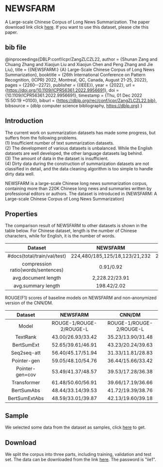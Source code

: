 # NEWSFARM
A Large-scale Chinese Corpus of Long News Summarization. The paper download link click [here](https://doi.org/10.1109/ICPR56361.2022.9956691). If you want to use this dataset, please cite this paper.
## bib file
@inproceedings{DBLP:conf/icpr/ZangZLCZL22,
  author    = {Shunan Zang and
               Chuang Zhang and
               Xiaojun Liu and
               Xiaojun Chen and
               Peng Zhang and
               Jie Liu},
  title     = {{NEWSFARM:} {A} Large-Scale Chinese Corpus of Long News Summarization},
  booktitle = {26th International Conference on Pattern Recognition, {ICPR} 2022,
               Montreal, QC, Canada, August 21-25, 2022},
  pages     = {2260--2272},
  publisher = {{IEEE}},
  year      = {2022},
  url       = {https://doi.org/10.1109/ICPR56361.2022.9956691},
  doi       = {10.1109/ICPR56361.2022.9956691},
  timestamp = {Thu, 01 Dec 2022 15:50:19 +0100},
  biburl    = {https://dblp.org/rec/conf/icpr/ZangZLCZL22.bib},
  bibsource = {dblp computer science bibliography, https://dblp.org}
}
## Introduction
The current work on summarization datasets has made some progress, but suffers from the following problems.   
(1) Insufficient number of text summarization datasets.     
(2) The development of various datasets is unbalanced. While the English datasets are well developed, the other language datasets lag behind.   
(3) The amount of data in the dataset is insufficient.   
(4) Dirty data during the construction of summarization datasets are not classified in detail, and the data cleaning algorithm is too simple to handle dirty data well.

NEWSFARM is a large-scale Chinese long news summarization corpus, containing more than 220K Chinese long news and summaries written by professional editors or authors.
The dataset is introduced in (NEWSFARM: A Large-scale Chinese Corpus of Long News Summarization)

## Properties
The comparison result of NEWSFARM to other datasets is shown in the table below. For Chinese dataset, length is the number of Chinese characters, while for English, it is the number of words.

| Dataset | NEWSFARM | LCSTS | CNN/DM |
| :---: | :---: | :---: | :---: |
| #docs(total/train/val/test) | 224,480/185,125/18,123/21,232 | 2,412,163/2,400,391/10,666/1,106 | 312,085/287,227/13,368/11,490 |
| compression ratio(words/sentences) | 0.91/0.92 | 0.83/0.90 | 0.93/0.88 |
| avg.document length | 2,228.22/23.91 | 108.80/10.13 | 687.09/31.66 |
| avg.summary length | 198.42/2.02 | 19.00/1.00 | 48.49/3.73 |

ROUGE(F1) scores of baseline models on NEWSFARM and non-anonymized version of the CNN/DM.

| Dataset | NEWSFARM | CNN/DM |
| :---: | :---: | :---: |
| Model   |ROUGE-1/ROUGE-2/ROUGE-L|ROUGE-1/ROUGE-2/ROUGE-L|
|TextRank |43.00/26.93/33.42|35.23/13.90/31.48|
|BertSumExt|52.65/39.61/46.91|43.23/20.24/39.63|
|Seq2seq-att|56.40/45.17/51.94|31.33/11.81/28.83|
|Pointer-gen|59.05/48.10/54.76|36.44/15.66/33.42|
|Pointer-gen+cov|53.49/41.37/48.57|39.53/17.28/36.38|
|Transformer|61.48/50.60/56.91|39.66/17.19/36.66|
|BertSumAbs|48.44/33.14/39.53|41.72/19.39/38.76|
|BertSumExtAbs|48.59/33.01/39.87|42.13/19.60/39.18|

## Sample
We selected some data from the dataset as samples, click [here](https://github.com/B00kn/NEWSFARM) to get.

## Download
We split the corpus into three parts, including training, validation and test set. The data can be downloaded from the link [here](https://pan.baidu.com/s/1fWg-zdACqUE_DxNHRnbjNw). The password is "iie1".
